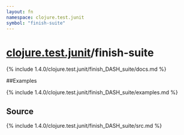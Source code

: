 ```yaml
---
layout: fn
namespace: clojure.test.junit
symbol: "finish-suite"
---
```


# [clojure.test.junit](../)/finish-suite

{% include 1.4.0/clojure.test.junit/finish_DASH_suite/docs.md %}

##Examples

{% include 1.4.0/clojure.test.junit/finish_DASH_suite/examples.md %}
## Source
{% include 1.4.0/clojure.test.junit/finish_DASH_suite/src.md %}

